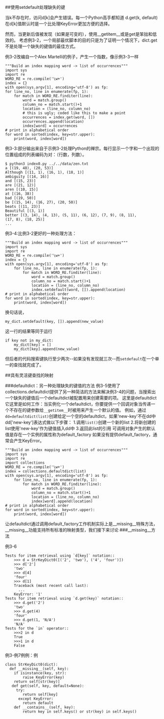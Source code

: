 ##使用setdefault处理缺失的键

当k不存在时，访问d[k]会产生错误。每一个Python高手都知道 d.get(k, default)在d[k]值默认时是一个比处理KeyError更加方便的选择。

然而，当更新后值被发现（如果是可变的），使用__getitem__或是get是笨拙和低效的。
考虑例3-2，一个局部最优脚本的目的只是为了证明一个情况下，dict.get不是处理一个缺失的键值的最佳方式。

例3-2改编自一个Alex Martelli的例子，产生一个指数，像示例3-3一样

```
"""Build an index mapping word -> list of occurrences"""
import sys
import re
WORD_RE = re.compile('\w+')
index = {}
with open(sys.argv[1], encoding='utf-8') as fp:
for line_no, line in enumerate(fp, 1):
    for match in WORD_RE.finditer(line):
        word = match.group()
        column_no = match.start()+1
        location = (line_no, column_no)
        # this is ugly; coded like this to make a point 
        occurrences = index.get(word, []) 
        occurrences.append(location)
        index[word] = occurrences
# print in alphabetical order
for word in sorted(index, key=str.upper): 
    print(word, index[word])
```
例3-3:部分输出来自于示例3-2处理Python的禅宗。每行显示一个字和一个出现的位置组成的列表编码为对：（行数，列数）。
```
$ python3 index0.py ../../data/zen.txt
a [(19, 48), (20, 53)]
Although [(11, 1), (16, 1), (18, 1)]
ambiguity [(14, 16)]
and [(15, 23)]
are [(21, 12)]
aren [(10, 15)]
at [(16, 38)]
bad [(19, 50)]
be [(15, 14), (16, 27), (20, 50)]
beats [(11, 23)]
Beautiful [(3, 1)]
better [(3, 14), (4, 13), (5, 11), (6, 12), (7, 9), (8, 11),
(17, 8), (18, 25)]
...
```
例3-4:比例3-2更好的一种处理方法：
```
"""Build an index mapping word -> list of occurrences"""
import sys
import re
WORD_RE = re.compile('\w+')
index = {}
with open(sys.argv[1], encoding='utf-8') as fp:
    for line_no, line in enumerate(fp, 1): 
        for match in WORD_RE.finditer(line):
            word = match.group()
            column_no = match.start()+1
            location = (line_no, column_no)
            index.setdefault(word, []).append(location)
# print in alphabetical order
for word in sorted(index, key=str.upper): 
    print(word, index[word])
```
换句话说，
```
my_dict.setdefault(key, []).append(new_value)
```
这一行的结果等同于运行
```
if key not in my_dict: 
    my_dict[key] = []
    my_dict[key].append(new_value)

```

但后者的代码搜索键执行至少两次--如果没有发现就三次--而`setdefault`在一个单一的查找就完成了。


##具有灵活键查找的映射

###defaultdict：另一种处理缺失的键值的方法
例3-5使用了collections.defaultdict提供了另一种简洁的方法来解决例3-4的问题，当搜索出一个缺失的键值后一个defaultdict被配置用来创建需要的项。
这里是defaultdict它这里是如何工作：当实例化一个defaultdict，你要提供一个回调对象当传递一个不存在的键参数给`__getitem__`时被用来产生一个默认的值。
例如，通过`dd=defaultdict(list)`创建给定一个空的defaultdict，如果'new-key'不在dd中dd['new-key']表达式做以下步骤：
1.调用`list()`创建一个新的list
2.将新创建的list使用'new-key'作为键值插入dd中
3.返回此list的引用
可调用对象产生的默认值是存在一个实例的属性称为default_factory
如果没有提供default_factory，通常会产生KeyError。

```
"""Build an index mapping word -> list of occurrences"""
import sys
import re
import collections
WORD_RE = re.compile('\w+')
index = collections.defaultdict(list)
with open(sys.argv[1], encoding='utf-8') as fp:
    for line_no, line in enumerate(fp, 1): 
        for match in WORD_RE.finditer(line):
            word = match.group()
            column_no = match.start()+1
            location = (line_no, column_no)
            index[word].append(location)
# print in alphabetical order
for word in sorted(index, key=str.upper): 
    print(word, index[word])

```

让defaultdict通过调用default_factory工作机制实际上是__missing__特殊方法，__missing__功能支持所有标准的映射类型，我们接下来讨论
###__missing__方法

例3-6
```
Tests for item retrieval using `d[key]` notation::
    >>> d = StrKeyDict0([('2', 'two'), ('4', 'four')])
    >>> d['2']
    'two'
    >>> d[4]
    'four'
    >>> d[1]
    Traceback (most recent call last):
      ...
    KeyError: '1'
Tests for item retrieval using `d.get(key)` notation::
    >>> d.get('2')
    'two'
    >>> d.get(4)
    'four'
    >>> d.get(1, 'N/A')
    'N/A'
Tests for the `in` operator::
    >>>2 in d 
    True 
    >>>1 in d 
    False
```

例3-例7例例：例

```
class StrKeyDict0(dict):
  def __missing__(self, key): 
    if isinstance(key, str):
        raise KeyError(key)
    return self[str(key)]
   def get(self, key, default=None):
     try:
        return self[key]
      except KeyError: 
        return default
    def __contains__(self, key):
        return key in self.keys() or str(key) in self.keys()


```
